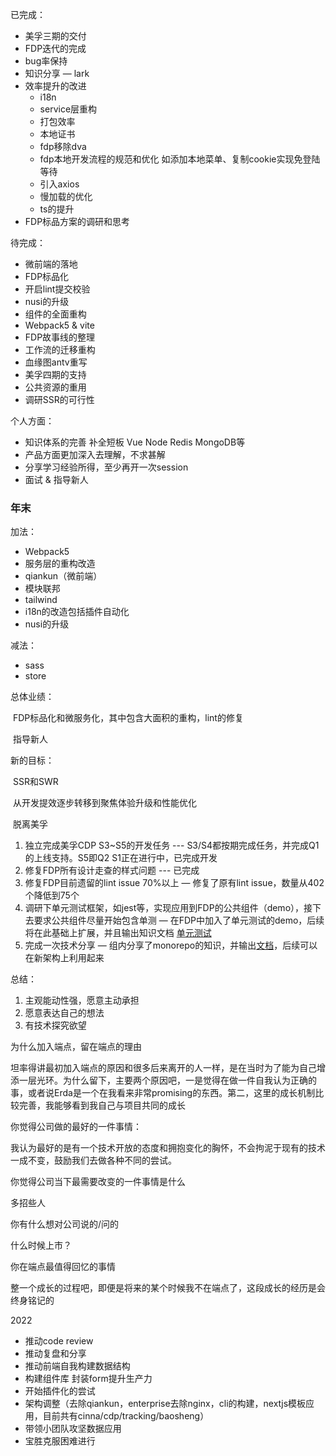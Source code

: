 已完成：

- 美孚三期的交付
- FDP迭代的完成
- bug率保持
- 知识分享 — lark
- 效率提升的改进
  - i18n
  - service层重构
  - 打包效率
  - 本地证书
  - fdp移除dva
  - fdp本地开发流程的规范和优化 如添加本地菜单、复制cookie实现免登陆等待
  - 引入axios
  - 慢加载的优化
  - ts的提升
- FDP标品方案的调研和思考

待完成：

- 微前端的落地
- FDP标品化
- 开启lint提交校验
- nusi的升级
- 组件的全面重构
- Webpack5 & vite
- FDP故事线的整理
- 工作流的迁移重构
- 血缘图antv重写
- 美孚四期的支持
- 公共资源的重用
- 调研SSR的可行性

个人方面：

- 知识体系的完善 补全短板 Vue Node Redis MongoDB等
- 产品方面更加深入去理解，不求甚解
- 分享学习经验所得，至少再开一次session
- 面试 & 指导新人



### 年末

加法：

- Webpack5
- 服务层的重构改造
- qiankun（微前端）
- 模块联邦
- tailwind
- i18n的改造包括插件自动化
- nusi的升级

减法：

- sass
- store



总体业绩：

​	FDP标品化和微服务化，其中包含大面积的重构，lint的修复

​	指导新人



新的目标：

​	SSR和SWR

​	从开发提效逐步转移到聚焦体验升级和性能优化

​	脱离美孚



1. 独立完成美孚CDP S3~S5的开发任务 --- S3/S4都按期完成任务，并完成Q1的上线支持。S5即Q2 S1正在进行中，已完成开发
2. 修复FDP所有设计走查的样式问题  ---  已完成
3. 修复FDP目前遗留的lint issue 70%以上  — 修复了原有lint issue，数量从402个降低到75个
4. 调研下单元测试框架，如jest等，实现应用到FDP的公共组件（demo），接下去要求公共组件尽量开始包含单测 — 在FDP中加入了单元测试的demo，后续将在此基础上扩展，并且输出知识文档  [单元测试](https://yuque.antfin-inc.com/dice/zs3zid/ii0gx9)
5. 完成一次技术分享  — 组内分享了monorepo的知识，并输出[文档](https://yuque.antfin-inc.com/dice/zs3zid/hwizpk)，后续可以在新架构上利用起来

总结：

1. 主观能动性强，愿意主动承担
2. 愿意表达自己的想法
3. 有技术探究欲望



为什么加入端点，留在端点的理由

坦率得讲最初加入端点的原因和很多后来离开的人一样，是在当时为了能为自己增添一层光环。为什么留下，主要两个原因吧，一是觉得在做一件自我认为正确的事，或者说Erda是一个在我看来非常promising的东西。第二，这里的成长机制比较完善，我能够看到我自己与项目共同的成长

你觉得公司做的最好的一件事情：

我认为最好的是有一个技术开放的态度和拥抱变化的胸怀，不会拘泥于现有的技术一成不变，鼓励我们去做各种不同的尝试。

你觉得公司当下最需要改变的一件事情是什么

多招些人

你有什么想对公司说的/问的

什么时候上市？

你在端点最值得回忆的事情

整一个成长的过程吧，即便是将来的某个时候我不在端点了，这段成长的经历是会终身铭记的





2022

- 推动code review
- 推动复盘和分享
- 推动前端自我构建数据结构
- 构建组件库 封装form提升生产力
- 开始插件化的尝试
- 架构调整（去除qiankun，enterprise去除nginx，cli的构建，nextjs模板应用，目前共有cinna/cdp/tracking/baosheng）
- 带领小团队攻坚数据应用
- 宝胜克服困难进行


